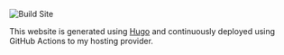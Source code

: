 ![Build Site](https://github.com/shiruken/csullender.com/workflows/Build%20Site/badge.svg?branch=master)

This website is generated using [Hugo](https://gohugo.io/) and continuously deployed using GitHub Actions to my hosting provider.
